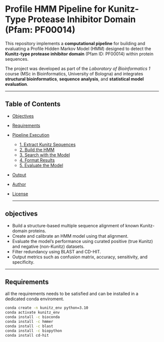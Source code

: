 
# Profile HMM Pipeline for Kunitz-Type Protease Inhibitor Domain (Pfam: PF00014)

This repository implements a **computational pipeline** for building and evaluating a Profile Hidden Markov Model (HMM) designed to detect the **Kunitz-type protease inhibitor domain** (Pfam ID: PF00014) within protein sequences.

The project was developed as part of the _Laboratory of Bioinformatics 1_ course (MSc in Bioinformatics, University of Bologna) and integrates **structural bioinformatics**, **sequence analysis**, and **statistical model evaluation**.

---
## Table of Contents

- [Objectives](#objectives)
- [Requirements](#requirements)
- [Pipeline Execution](#pipeline-execution)
  - [1. Extract Kunitz Sequences](#1-extract-kunitz-domain-sequences-from-uniprot)
  - [2. Build the HMM](#2-build-the-hmm)
  - [3. Search with the Model](#3-search-with-the-model)
  - [4. Format Results](#4-format-results-into-class-files)
  - [5. Evaluate the Model](#5-evaluate-the-model)
- [Output](#-output)
- [Author](#-author)
- [License](#-license)

  ---

## objectives

- Build a structure-based multiple sequence alignment of known Kunitz-domain proteins.
- Create and calibrate an HMM model using that alignment.
- Evaluate the model’s performance using curated positive (true Kunitz) and negative (non-Kunitz) datasets.
- Filter redundancy using BLAST and CD-HIT.
- Output metrics such as confusion matrix, accuracy, sensitivity, and specificity.

---

## Requirements

all the requirements needs to be satisfied and can be installed in a dedicated conda enviroment.

```bash
conda create -n kunitz_env python=3.10
conda activate kunitz_env
conda install -c bioconda
conda install -c hmmer
conda install -c blast
conda install -c biopython
conda install cd-hit
```






